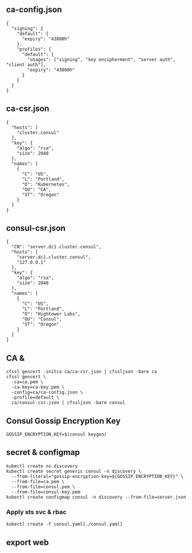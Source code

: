 ## ca-config.json
```shell
{
  "signing": {
    "default": {
      "expiry": "43800h"
    },
    "profiles": {
      "default": {
        "usages": ["signing", "key encipherment", "server auth", "client auth"],
        "expiry": "43800h"
      }
    }
  }
}
```
## ca-csr.json
```shell
{
  "hosts": [
    "cluster.consul"
  ],
  "key": {
    "algo": "rsa",
    "size": 2048
  },
  "names": [
    {
      "C": "US",
      "L": "Portland",
      "O": "Kubernetes",
      "OU": "CA",
      "ST": "Oregon"
    }
  ]
}
```
## consul-csr.json
```shell
{
  "CN": "server.dc1.cluster.consul",
  "hosts": [
    "server.dc1.cluster.consul",
    "127.0.0.1"
  ],
  "key": {
    "algo": "rsa",
    "size": 2048
  },
  "names": [
    {
      "C": "US",
      "L": "Portland",
      "O": "Hightower Labs",
      "OU": "Consul",
      "ST": "Oregon"
    }
  ]
}
```

## CA & 
```shell
cfssl gencert -initca ca/ca-csr.json | cfssljson -bare ca
cfssl gencert \
  -ca=ca.pem \
  -ca-key=ca-key.pem \
  -config=ca/ca-config.json \
  -profile=default \
  ca/consul-csr.json | cfssljson -bare consul
```

## Consul Gossip Encryption Key
```shell
GOSSIP_ENCRYPTION_KEY=$(consul keygen)
```
## secret & configmap
```shell
kubectl create ns discovery
kubectl create secret generic consul -n discovery \
  --from-literal="gossip-encryption-key=${GOSSIP_ENCRYPTION_KEY}" \
  --from-file=ca.pem \
  --from-file=consul.pem \
  --from-file=consul-key.pem
kubectl create configmap consul -n discovery --from-file=server.json
```
### Apply sts svc & rbac
```shell
kubectl create -f consul.yaml[./consul.yaml]
```
## export web
